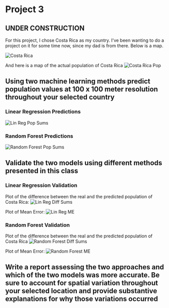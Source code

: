 # Project 3

## UNDER CONSTRUCTION

For this project, I chose Costa Rica as my country. I've been wanting to do a project on it for some time now, since my dad is from there. Below is a map.

![Costa Rica](https://raw.githubusercontent.com/pasolano/appml/main/data/project-3/images/costa-rica.png)

And here is a map of the actual population of Costa Rica
![Costa Rica Pop](https://raw.githubusercontent.com/pasolano/appml/main/data/project-3/images/pop.png)

## Using two machine learning methods predict population values at 100 x 100 meter resolution throughout your selected country

### Linear Regression Predictions

![Lin Reg Pop Sums](https://raw.githubusercontent.com/pasolano/appml/main/data/project-3/images/lin-reg-pop-sums.png)

### Random Forest Predictions

![Random Forest Pop Sums](https://raw.githubusercontent.com/pasolano/appml/main/data/project-3/images/rforest-pop-sums.png)

## Validate the two models using different methods presented in this class

### Linear Regression Validation

Plot of the difference between the real and the predicted population of Costa Rica:
![Lin Reg Diff Sums](https://raw.githubusercontent.com/pasolano/appml/main/data/project-3/images/lin-reg-diff-sums.png)

Plot of Mean Error:
![Lin Reg ME](https://raw.githubusercontent.com/pasolano/appml/main/data/project-3/images/lin-reg-me.png)

### Random Forest Validation

Plot of the difference between the real and the predicted population of Costa Rica
![Random Forest Diff Sums](https://raw.githubusercontent.com/pasolano/appml/main/data/project-3/images/rf-diff-sums.png)

Plot of Mean Error:
![Random Forest ME](https://raw.githubusercontent.com/pasolano/appml/main/data/project-3/images/rf-me.png)

## Write a report assessing the two approaches and which of the two models was more accurate. Be sure to account for spatial variation throughout your selected location and provide substantive explanations for why those variations occurred
